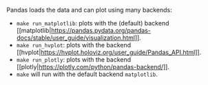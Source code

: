 Pandas loads the data and can plot using many backends: 
- `make run_matplotlib`: plots with the (default) backend [[matplotlib|https://pandas.pydata.org/pandas-docs/stable/user_guide/visualization.html]].
- `make run_hvplot`: plots with the backend [[hvplot|https://hvplot.holoviz.org/user_guide/Pandas_API.html]].
- `make run_plotly`: plots with the backend [[plotly|https://plotly.com/python/pandas-backend/]].
- `make` will run with the default backend `matplotlib`.
